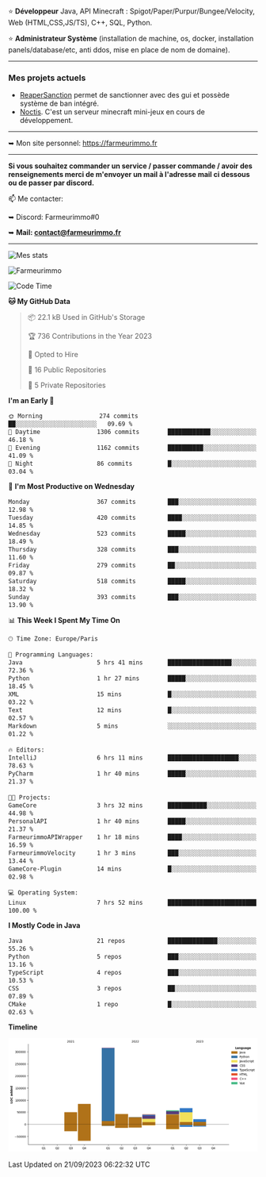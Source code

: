 ⭐ **Développeur** Java, API Minecraft : Spigot/Paper/Purpur/Bungee/Velocity, Web (HTML,CSS,JS/TS), C++, SQL, Python.

⭐ **Administrateur Système** (installation de machine, os, docker, installation panels/database/etc, anti ddos, mise en place de nom de domaine).

---

### Mes projets actuels
- [ReaperSanction](https://www.spigotmc.org/resources/reapersanction.89580/) permet de sanctionner avec des gui et possède système de ban intégré.
- [Noctis](https://discord.gg/ydRurvUJ8U). C'est un serveur minecraft mini-jeux en cours de développement.

---

➥ Mon site personnel: https://farmeurimmo.fr

---

**Si vous souhaitez commander un service / passer commande / avoir des renseignements merci de m'envoyer un mail à l'adresse mail ci dessous ou de passer par discord.**

📫 Me contacter:
 
   ➥ Discord: Farmeurimmo#0
   
   ➥ **Mail: contact@farmeurimmo.fr**

---

![Mes stats](https://github-readme-stats.farmeurimmo.fr/api?username=Farmeurimmo&count_private=true&show_icons=true&theme=radical)

<img src="https://komarev.com/ghpvc/?username=Farmeurimmo" alt="Farmeurimmo" />

<!--START_SECTION:waka-->
![Code Time](http://img.shields.io/badge/Code%20Time-922%20hrs%204%20mins-blue)

**🐱 My GitHub Data** 

> 📦 22.1 kB Used in GitHub's Storage 
 > 
> 🏆 736 Contributions in the Year 2023
 > 
> 💼 Opted to Hire
 > 
> 📜 16 Public Repositories 
 > 
> 🔑 5 Private Repositories 
 > 
**I'm an Early 🐤** 

```text
🌞 Morning                274 commits         ██░░░░░░░░░░░░░░░░░░░░░░░   09.69 % 
🌆 Daytime                1306 commits        ████████████░░░░░░░░░░░░░   46.18 % 
🌃 Evening                1162 commits        ██████████░░░░░░░░░░░░░░░   41.09 % 
🌙 Night                  86 commits          █░░░░░░░░░░░░░░░░░░░░░░░░   03.04 % 
```
📅 **I'm Most Productive on Wednesday** 

```text
Monday                   367 commits         ███░░░░░░░░░░░░░░░░░░░░░░   12.98 % 
Tuesday                  420 commits         ████░░░░░░░░░░░░░░░░░░░░░   14.85 % 
Wednesday                523 commits         █████░░░░░░░░░░░░░░░░░░░░   18.49 % 
Thursday                 328 commits         ███░░░░░░░░░░░░░░░░░░░░░░   11.60 % 
Friday                   279 commits         ██░░░░░░░░░░░░░░░░░░░░░░░   09.87 % 
Saturday                 518 commits         █████░░░░░░░░░░░░░░░░░░░░   18.32 % 
Sunday                   393 commits         ███░░░░░░░░░░░░░░░░░░░░░░   13.90 % 
```


📊 **This Week I Spent My Time On** 

```text
🕑︎ Time Zone: Europe/Paris

💬 Programming Languages: 
Java                     5 hrs 41 mins       ██████████████████░░░░░░░   72.36 % 
Python                   1 hr 27 mins        █████░░░░░░░░░░░░░░░░░░░░   18.45 % 
XML                      15 mins             █░░░░░░░░░░░░░░░░░░░░░░░░   03.22 % 
Text                     12 mins             █░░░░░░░░░░░░░░░░░░░░░░░░   02.57 % 
Markdown                 5 mins              ░░░░░░░░░░░░░░░░░░░░░░░░░   01.22 % 

🔥 Editors: 
IntelliJ                 6 hrs 11 mins       ████████████████████░░░░░   78.63 % 
PyCharm                  1 hr 40 mins        █████░░░░░░░░░░░░░░░░░░░░   21.37 % 

🐱‍💻 Projects: 
GameCore                 3 hrs 32 mins       ███████████░░░░░░░░░░░░░░   44.98 % 
PersonalAPI              1 hr 40 mins        █████░░░░░░░░░░░░░░░░░░░░   21.37 % 
FarmeurimmoAPIWrapper    1 hr 18 mins        ████░░░░░░░░░░░░░░░░░░░░░   16.59 % 
FarmeurimmoVelocity      1 hr 3 mins         ███░░░░░░░░░░░░░░░░░░░░░░   13.44 % 
GameCore-Plugin          14 mins             █░░░░░░░░░░░░░░░░░░░░░░░░   02.98 % 

💻 Operating System: 
Linux                    7 hrs 52 mins       █████████████████████████   100.00 % 
```

**I Mostly Code in Java** 

```text
Java                     21 repos            ██████████████░░░░░░░░░░░   55.26 % 
Python                   5 repos             ███░░░░░░░░░░░░░░░░░░░░░░   13.16 % 
TypeScript               4 repos             ███░░░░░░░░░░░░░░░░░░░░░░   10.53 % 
CSS                      3 repos             ██░░░░░░░░░░░░░░░░░░░░░░░   07.89 % 
CMake                    1 repo              █░░░░░░░░░░░░░░░░░░░░░░░░   02.63 % 
```



**Timeline**

![Lines of Code chart](https://raw.githubusercontent.com/Farmeurimmo/Farmeurimmo/main/assets/bar_graph.png)


 Last Updated on 21/09/2023 06:22:32 UTC
<!--END_SECTION:waka-->
